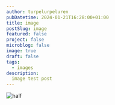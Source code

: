 ```yaml
---
author: turpelurpeluren
pubDatetime: 2024-01-21T16:28:00+01:00
title: image
postSlug: image
featured: false
project: false
microblog: false
image: true
draft: false
tags:
  - images
description:
  image test post
---
```


![half](@assets/images/kroppisstortransparent2.png)